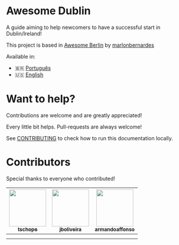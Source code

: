 # Awesome Dublin
A guide aiming to help newcomers to have a successful start in Dublin/Ireland!

This project is based in [Awesome Berlin](https://github.com/luizkowalski/awesome-berlin) by [marlonbernardes](https://github.com/marlonbernardes)

Available in:

- :brazil: [Português](https://tschope.github.io/awesome-dublin/pt-br/)
- :us: [English](https://tschope.github.io/awesome-dublin/en/)

# Want to help?
Contributions are welcome and are greatly appreciated!

Every little bit helps. Pull-requests are always welcome!

See [CONTRIBUTING](./CONTRIBUTING.md) to check how to run this documentation locally.

# Contributors

Special thanks to everyone who contributed!

<!-- contributors:start -->
 | [<img src="https://avatars1.githubusercontent.com/u/847603?s=460&v=4" width="100px" /><br /><sub>tschope</sub>](https://github.com/tschope) | [<img src="https://avatars1.githubusercontent.com/u/4260487?s=460&v=4" width="100px" /><br /><sub>jboliveira</sub>](https://github.com/jboliveira) | [<img src="https://pbs.twimg.com/profile_images/378800000374650103/ce0538823fff434ae2fd384551345ece_400x400.jpeg" width="100px" /><br /><sub>armandoaffonso</sub>](https://twitter.com/armandoaffonso) 
|---|---|---|
 |  |  | 
 |  |  | 
<!-- contributors:end -->

<!-- ... and many [others](https://github.com/tschope/awesome-dublin/graphs/contributors)!->

